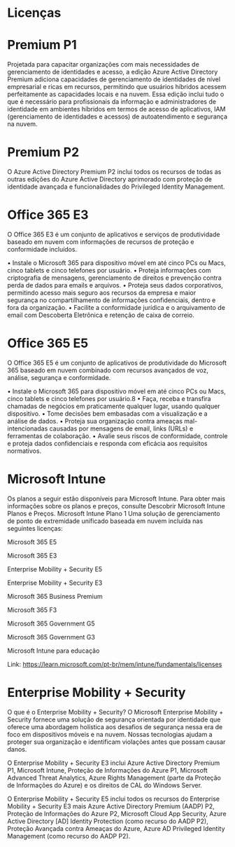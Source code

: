 # Licenças

# Premium P1
Projetada para capacitar organizações com mais necessidades de gerenciamento de identidades e acesso, a edição Azure Active Directory Premium adiciona capacidades de gerenciamento de identidades de nível empresarial e ricas em recursos, permitindo que usuários híbridos acessem perfeitamente as capacidades locais e na nuvem. Essa edição inclui tudo o que é necessário para profissionais da informação e administradores de identidade em ambientes híbridos em termos de acesso de aplicativos, IAM (gerenciamento de identidades e acessos) de autoatendimento e segurança na nuvem.

# Premium P2
O Azure Active Directory Premium P2 inclui todos os recursos de todas as outras edições do Azure Active Directory aprimorado com proteção de identidade avançada e funcionalidades do Privileged Identity Management.


# Office 365 E3
O Office 365 E3 é um conjunto de aplicativos e serviços de produtividade baseado em nuvem com informações de recursos de proteção e conformidade incluídos.

• Instale o Microsoft 365 para dispositivo móvel em até cinco PCs ou Macs, cinco tablets e cinco telefones por usuário.
• Proteja informações com criptografia de mensagens, gerenciamento de direitos e prevenção contra perda de dados para emails e arquivos.
• Proteja seus dados corporativos, permitindo acesso mais seguro aos recursos da empresa e maior segurança no compartilhamento de informações confidenciais, dentro e fora da organização.
• Facilite a conformidade jurídica e o arquivamento de email com Descoberta Eletrônica e retenção de caixa de correio.

# Office 365 E5
O Office 365 E5 é um conjunto de aplicativos de produtividade do Microsoft 365 baseado em nuvem combinado com recursos avançados de voz, análise, segurança e conformidade.

• Instale o Microsoft 365 para dispositivo móvel em até cinco PCs ou Macs, cinco tablets e cinco telefones por usuário.8
• Faça, receba e transfira chamadas de negócios em praticamente qualquer lugar, usando qualquer dispositivo.
• Tome decisões bem embasadas com a visualização e a análise de dados.
• Proteja sua organização contra ameaças mal-intencionadas causadas por mensagens de email, links (URLs) e ferramentas de colaboração.
• Avalie seus riscos de conformidade, controle e proteja dados confidenciais e responda com eficácia aos requisitos normativos.

# Microsoft Intune
Os planos a seguir estão disponíveis para Microsoft Intune. Para obter mais informações sobre os planos e preços, consulte Descobrir Microsoft Intune Planos e Preços.
Microsoft Intune Plano 1
Uma solução de gerenciamento de ponto de extremidade unificado baseada em nuvem incluída nas seguintes licenças:

Microsoft 365 E5 </p>
Microsoft 365 E3  </p>
Enterprise Mobility + Security E5 </p>
Enterprise Mobility + Security E3 </p>
Microsoft 365 Business Premium </p>
Microsoft 365 F3 </p>
Microsoft 365 Government G5 </p>
Microsoft 365 Government G3 </p>
Microsoft Intune para educação </p>

Link: https://learn.microsoft.com/pt-br/mem/intune/fundamentals/licenses

# Enterprise Mobility + Security
O que é o Enterprise Mobility + Security?
O Microsoft Enterprise Mobility + Security fornece uma solução de segurança orientada por identidade que oferece uma abordagem holística aos desafios de segurança nessa era de foco em dispositivos móveis e na nuvem. Nossas tecnologias ajudam a proteger sua organização e identificam violações antes que possam causar danos.

O Enterprise Mobility + Security E3 inclui Azure Active Directory Premium P1, Microsoft Intune, Proteção de Informações do Azure P1, Microsoft Advanced Threat Analytics, Azure Rights Management (parte da Proteção de Informações do Azure) e os direitos de CAL do Windows Server.

O Enterprise Mobility + Security E5 inclui todos os recursos do Enterprise Mobility + Security E3 mais Azure Active Directory Premium (AADP) P2, Proteção de Informações do Azure P2, Microsoft Cloud App Security, Azure Active Directory [AD] Identity Protection (como recurso do AADP P2), Proteção Avançada contra Ameaças do Azure, Azure AD Privileged Identity Management (como recurso do AADP P2).
